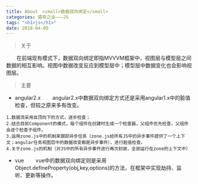```yaml
---
title: About　<small>数据双向绑定</small>
categories: 甫夸之谈———JS
tags: "<h1>js</h1>"
date: 2018-04-09
---
```


> 关于

　　在前端现有模式下，数据双向绑定即指MVVVM框架中，视图层与模型层之间数据的相互影响。视图中数据改变反应到模型层中；模型层中数据变化也会影响视图层。
> 主要

* angular2.x
　　angular2.x中数据双向绑定方式还是采用angular1.x中的脏值检查，但较之原来多有改变。
<!-- more -->

    1.数据流采用自顶向下的方式，逐步检查；
    2.结合目前Component的模式，每个组件在创建时生成一个检查器，父组件优先检查，父组件会逐个检查子组件。
    3.运用zone.js中的机制来跟踪异步任务（zone.js给所有JS中的异步事件提供了一个上下文；angular任务视图层中的数据改变都是异步事件），进行脏值检查。
    4.关于zone.js的机制（对JS中的所有异步事件进行再次封装，全部运行在zone的上下文中）
* vue
　　vue中的数据双向绑定则是采用Object.defineProperty(obj,key,options)的方法，在框架中实现劫持、监听、更新等操作。    
　　
